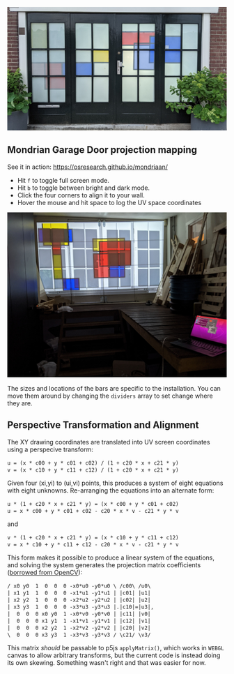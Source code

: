 ![Rear-projected on glass doros](images/demo.jpg)

## Mondrian Garage Door projection mapping

See it in action: https://osresearch.github.io/mondriaan/

* Hit `f` to toggle full screen mode.
* Hit `b` to toggle between bright and dark mode.
* Click the four corners to align it to your wall.
* Hover the mouse and hit space to log the UV space coordinates

![Behind the scenes](images/alignment.jpg)

The sizes and locations of the bars are specific to the installation.
You can move them around by changing the `dividers` array to set
change where they are.


## Perspective Transformation and Alignment

The XY drawing coordinates are translated into UV screen coordinates
using a perspecive transform:

```
u = (x * c00 + y * c01 + c02) / (1 + c20 * x + c21 * y)
v = (x * c10 + y * c11 + c12) / (1 + c20 * x + c21 * y)
```

Given four (xi,yi) to (ui,vi) points, this produces a system of eight
equations with eight unknowns.  Re-arranging the equations into
an alternate form:

```
u * (1 + c20 * x + c21 * y) = (x * c00 + y * c01 + c02)
u = x * c00 + y * c01 + c02 - c20 * x * v - c21 * y * v
```

and

```
v * (1 + c20 * x + c21 * y) = (x * c10 + y * c11 + c12)
v = x * c10 + y * c11 + c12 - c20 * x * v - c21 * y * v
```

This form makes it possible to produce a linear system
of the equations, and solving the system generates
the projection matrix coefficients
([borrowed from OpenCV](https://github.com/opencv/opencv/blob/68d15fc62edad980f1ffa15ee478438335f39cc3/modules/imgproc/src/imgwarp.cpp#L3253)):

```
/ x0 y0  1  0  0  0 -x0*u0 -y0*u0 \ /c00\ /u0\
| x1 y1  1  0  0  0 -x1*u1 -y1*u1 | |c01| |u1|
| x2 y2  1  0  0  0 -x2*u2 -y2*u2 | |c02| |u2|
| x3 y3  1  0  0  0 -x3*u3 -y3*u3 |.|c10|=|u3|,
|  0  0  0 x0 y0  1 -x0*v0 -y0*v0 | |c11| |v0|
|  0  0  0 x1 y1  1 -x1*v1 -y1*v1 | |c12| |v1|
|  0  0  0 x2 y2  1 -x2*v2 -y2*v2 | |c20| |v2|
\  0  0  0 x3 y3  1 -x3*v3 -y3*v3 / \c21/ \v3/
```

This matrix *should* be passable to p5js `applyMatrix()`, which
works in `WEBGL` canvas to allow arbitrary transforms, but
the current code is instead doing its own skewing.
Something wasn't right and that was easier for now.
